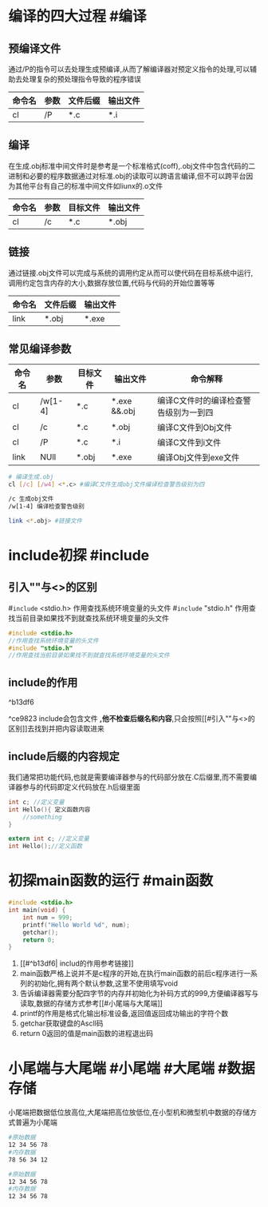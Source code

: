 # 编译的四大过程 #编译

## 预编译文件
通过/P的指令可以去处理生成预编译,从而了解编译器对预定义指令的处理,可以辅助去处理复杂的预处理指令导致的程序错误

| 命令名 | 参数  | 文件后缀 | 输出文件 |
| --- | --- | ---- | ---- |
| cl  | /P  | *.c  | *.i  |

## 编译

在生成.obj标准中间文件时是参考是一个标准格式(coff),.obj文件中包含代码的二进制和必要的程序数据通过对标准.obj的读取可以跨语言编译,但不可以跨平台因为其他平台有自己的标准中间文件如liunx的.o文件

| 命令名 | 参数  | 目标文件 | 输出文件  |
| --- | --- | ---- | ----- |
| cl  | /c  | *.c  | *.obj |

## 链接

通过链接.obj文件可以完成与系统的调用约定从而可以使代码在目标系统中运行,调用约定包含内存的大小,数据存放位置,代码与代码的开始位置等等

| 命令名  | 文件后缀  | 输出文件  |
| ---- | ----- | ----- |
| link | *.obj | *.exe |

## 常见编译参数
| 命令名  | 参数      | 目标文件  | 输出文件         | 命令解释                |
| ---- | ------- | ----- | ------------ | ------------------- |
| cl   | /w[1-4] | *.c   | *.exe &&.obj | 编译C文件时的编译检查警告级别为一到四 |
| cl   | /c      | *.c   | *.obj        | 编译C文件到Obj文件         |
| cl   | /P      | *.c   | *.i          | 编译C文件到i文件           |
| link | NUll    | *.obj | *.exe        | 编译Obj文件到exe文件       |
``` Bash title:常见编译参数解释
# 编译生成.obj
cl [/c] [/w4] <*.c> #编译C文件生成obj文件编译检查警告级别为四

/c 生成obj文件
/w[1-4] 编译检查警告级别

link <*.obj> #链接文件
```

# include初探 #include
## 引入""与<>的区别
#`include` <stdio.h>
作用查找系统环境变量的头文件
#`include` "stdio.h"
作用查找当前目录如果找不到就查找系统环境变量的头文件
```c title:引入代码的演示
#include <stdio.h>
//作用查找系统环境变量的头文件
#include "stdio.h"
//作用查找当前目录如果找不到就查找系统环境变量的头文件
```

## include的作用

^b13df6

^ce9823
include会包含文件 **,他不检查后缀名和内容**,只会按照[[#引入""与<>的区别]]去找到并把内容读取进来

## include后缀的内容规定
我们通常把功能代码,也就是需要编译器参与的代码部分放在.C后缀里,而不需要编译器参与的代码即定义代码放在.h后缀里面
``` c title:.c文件举例
int c; //定义变量
int Hello(){ 定义函数内容
	//something 
} 
```
``` c title:.h文件举例
extern int c; //定义变量
int Hello();//定义函数
```
# 初探main函数的运行 #main函数
``` c title:初探main函数的程序示例
#include <stdio.h> 
int main(void) {
	int num = 999;
	printf("Hello World %d", num);
	getchar();
	return 0; 
}
```
1. [[#^b13df6| includ的作用参考链接]]
2. main函数严格上说并不是c程序的开始,在执行main函数的前后c程序进行一系列的初始化,拥有两个默认参数,这里不使用填写void
3. 告诉编译器需要分配四字节的内存幷初始化为补码方式的999,方便编译器写与读取,数据的存储方式参考[[#小尾端与大尾端]]
4. printf的作用是格式化输出标准设备,返回值返回成功输出的字符个数
5. getchar获取键盘的Ascll码
6. return 0返回的值是main函数的进程退出码

# 小尾端与大尾端 #小尾端 #大尾端 #数据存储
小尾端把数据低位放高位,大尾端把高位放低位,在小型机和微型机中数据的存储方式普遍为小尾端
``` Bash title:小尾端存储方式
#原始数据
12 34 56 78
#内存数据
78 56 34 12
```
``` Bash title:大尾端存储方式
#原始数据
12 34 56 78
#内存数据
12 34 56 78
```
